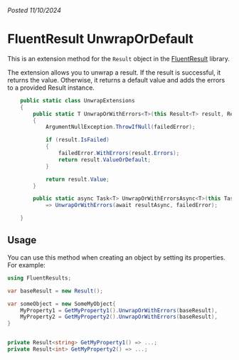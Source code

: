 *Posted 11/10/2024*

# FluentResult UnwrapOrDefault

This is an extension method for the `Result` object in the [FluentResult](https://github.com/altmann/FluentResults) library.

The extension allows you to unwrap a result. If the result is successful, it returns the value. Otherwise, it returns a default value and adds the errors to a provided Result instance.

```csharp
    public static class UnwrapExtensions
    {
        public static T UnwrapOrWithErrors<T>(this Result<T> result, Result failedError)
        {
            ArgumentNullException.ThrowIfNull(failedError);

            if (result.IsFailed)
            {
                failedError.WithErrors(result.Errors);
                return result.ValueOrDefault;
            }

            return result.Value;
        }

        public static async Task<T> UnwrapOrWithErrorsAsync<T>(this Task<Result<T>> resultAsync, Result failedError)
            => UnwrapOrWithErrors(await resultAsync, failedError);

    }
```

## Usage
You can use this method when creating an object by setting its properties. For example:

```csharp
using FluentResults;

var baseResult = new Result();

var someObject = new SomeMyObject{
    MyProperty1 = GetMyProperty1().UnwrapOrWithErrors(baseResult),
    MyProperty2 = GetMyProperty2().UnwrapOrWithErrors(baseResult),
}


private Result<string> GetMyProperty1() => ...;
private Result<int> GetMyProperty2() => ...;
```
